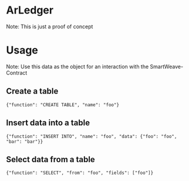 # ArLedger
Note: This is just a proof of concept

# Usage
Note: Use this data as the object for an interaction with the SmartWeave-Contract
## Create a table
`{"function": "CREATE TABLE", "name": "foo"}`
## Insert data into a table
`{"function": "INSERT INTO", "name": "foo", "data": {"foo": "foo", "bar": "bar"}}`
## Select data from a table
`{"function": "SELECT", "from": "foo", "fields": ["foo"]}`